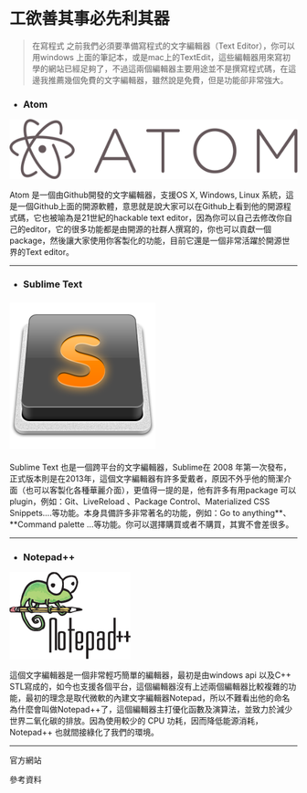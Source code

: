 # 工欲善其事必先利其器

> 在寫程式 之前我們必須要準備寫程式的文字編輯器（Text Editor），你可以用windows 上面的筆記本，或是mac上的TextEdit，這些編輯器用來寫初學的網站已經足夠了，不過這兩個編輯器主要用途並不是撰寫程式碼，在這邊我推薦幾個免費的文字編輯器，雖然說是免費，但是功能卻非常強大。

* ### Atom

![](/assets/Atom_icon.png)

Atom 是一個由Github開發的文字編輯器，支援OS X, Windows, Linux 系統，這是一個Github上面的開源軟體，意思就是說大家可以在Github上看到他的開源程式碼，它也被喻為是21世紀的hackable text editor，因為你可以自己去修改你自己的editor，它的很多功能都是由開源的社群人撰寫的，你也可以貢獻一個package，然後讓大家使用你客製化的功能，目前它還是一個非常活躍於開源世界的Text editor。

---

* ### Sublime Text

### ![](/assets/Sublime_Text_Logo.png)

Sublime Text 也是一個跨平台的文字編輯器，Sublime在 2008 年第一次發布，正式版本則是在2013年，這個文字編輯器有許多愛戴者，原因不外乎他的簡潔介面（也可以客製化各種華麗介面），更值得一提的是，他有許多有用package 可以plugin，例如：Git、LiveReload 、Package Control、Materialized CSS Snippets....等功能。本身具備許多非常著名的功能，例如：Go to anything**、**Command palette ...等功能。你可以選擇購買或者不購買，其實不會差很多。

---

* ### Notepad++

![](/assets/Notepad++_Logo.png)

這個文字編輯器是一個非常輕巧簡單的編輯器，最初是由windows api 以及C++ STL寫成的，如今也支援各個平台，這個編輯器沒有上述兩個編輯器比較複雜的功能，最初的理念是取代微軟的內建文字編輯器Notepad，所以不難看出他的命名為什麼會叫做Notepad++了，這個編輯器主打優化函數及演算法，並致力於減少世界二氧化碳的排放。因為使用較少的 CPU 功耗，因而降低能源消耗，Notepad++ 也就間接綠化了我們的環境。

---

官方網站
[](https://atom.io "Atom")
[](https://www.sublimetext.com "Sublime")
[](https://notepad-plus-plus.org/zh/ "Notepad++")

參考資料


[](https://en.wikipedia.org/wiki/Atom_(text_editor))
[](https://zh.wikipedia.org/wiki/Notepad%2B%2B)
[](https://en.wikipedia.org/wiki/Sublime_Text)


























